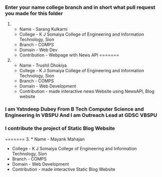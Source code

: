 ### Enter your name college branch and in short what pull request you made for this folder


1. * Name - Sarang Kulkarni
   * College - K J Somaiya College of Engineering and Information Technology, Sion
   * Branch - COMPS
   * Domain - Web Dev
   * Contribution - Webpage with News API
=======
2. * Name - Trushil Dhokiya
   * College - K J Somaiya College of Engineering and Information Technology, Sion
   * Branch - COMPS
   * Domain - Web Development
   * Contribution - made interactive news Website using NewsAPI, Blog website
### I am Yatndeep Dubey From B Tech Computer Science and Engineering In VBSPU And I am Outreach Lead at GDSC VBSPU
### I contribute the project of Static Blog Website 
=======
3. * Name - Mayank Mahajan
   * College - K J Somaiya College of Engineering and Information Technology, Sion
   * Branch - COMPS
   * Domain - Web Development
   * Contribution - made interactive Static Blog Website

